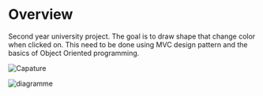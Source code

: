 # Overview
Second year university project. The goal is to draw shape that change color when clicked on. This need to be done using MVC design pattern and the basics of Object Oriented programming.

![Capature](https://user-images.githubusercontent.com/23211462/139915076-3c6b638a-7681-4a0e-9660-2c987b39077d.PNG)

![diagramme](https://user-images.githubusercontent.com/23211462/139915183-cc72eec4-657c-44e1-9110-67dc35ea1057.png)
